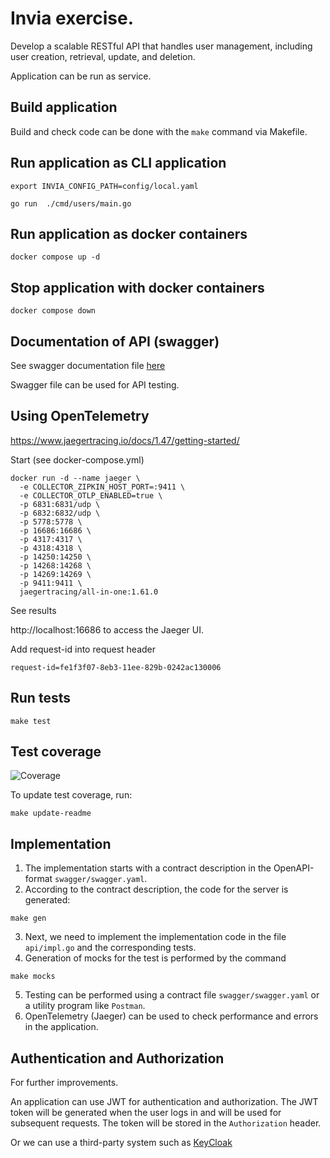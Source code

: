 Invia exercise.
====

Develop a scalable RESTful API that handles user management,
including user creation, retrieval, update, and deletion.

Application can be run as service.

## Build application

Build and check code can be done with the `make` command via Makefile.


## Run application as CLI application

```shell
export INVIA_CONFIG_PATH=config/local.yaml
```

```shell
go run  ./cmd/users/main.go
```

## Run application as docker containers

```shell
docker compose up -d
```

## Stop application with docker containers

```shell
docker compose down
```

## Documentation of API (swagger)

See swagger documentation file [here](swagger/swagger.yaml)

Swagger file can be used for API testing.

## Using OpenTelemetry

https://www.jaegertracing.io/docs/1.47/getting-started/

Start (see docker-compose.yml)
```
docker run -d --name jaeger \
  -e COLLECTOR_ZIPKIN_HOST_PORT=:9411 \
  -e COLLECTOR_OTLP_ENABLED=true \
  -p 6831:6831/udp \
  -p 6832:6832/udp \
  -p 5778:5778 \
  -p 16686:16686 \
  -p 4317:4317 \
  -p 4318:4318 \
  -p 14250:14250 \
  -p 14268:14268 \
  -p 14269:14269 \
  -p 9411:9411 \
  jaegertracing/all-in-one:1.61.0

```

See results

http://localhost:16686 to access the Jaeger UI.


Add request-id into request header

```
request-id=fe1f3f07-8eb3-11ee-829b-0242ac130006
```

## Run tests

```shell
make test
```

## Test coverage

![Coverage](https://img.shields.io/badge/coverage-30.8%25-brightgreen)

To update test coverage, run:

```shell
make update-readme
```

## Implementation

1) The implementation starts with a contract description in the OpenAPI-format
`swagger/swagger.yaml`. 
2) According to the contract description, the code for the server is generated:
```shell
make gen
```
3) Next, we need to implement the implementation code in the file `api/impl.go` and the corresponding tests.
4) Generation of mocks for the test is performed by the command
```shell
make mocks
```
5) Testing can be performed using a contract file `swagger/swagger.yaml` or a utility program like `Postman`.
6) OpenTelemetry (Jaeger) can be used to check performance and errors in the application.

## Authentication and Authorization

For further improvements.

An application can use JWT for authentication and authorization. 
The JWT token will be generated when the user logs in and will be used for subsequent requests. 
The token will be stored in the `Authorization` header.

Or we can use a third-party system such as [KeyCloak](https://www.keycloak.org/)

